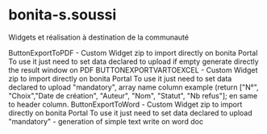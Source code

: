 # bonita-s.soussi
Widgets et réalisation à destination de la communauté

ButtonExportToPDF - Custom Widget zip to import directly on bonita Portal
  To use it just need to set data declared to upload if empty generate directly the result window on PDF 
BUTTONEXPORTVARTOEXCEL - Custom Widget zip to import directly on bonita Portal
  To use it just need to set data declared to upload "mandatory", array name column example (return ["N°", "Choix","Date de création", "Auteur", "Nom", "Statut", "Nb refus"]; en same to header column.
ButtonExportToWord - Custom Widget zip to import directly on bonita Portal
  To use it just need to set data declared to upload "mandatory" - generation of simple text write on word doc
